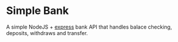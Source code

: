 # Simple Bank
A simple NodeJS + [express](https://expressjs.com/pt-br/) bank API that handles balace checking, deposits, withdraws and transfer.
